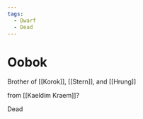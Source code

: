 ```yaml
---
tags:
  - Dwarf
  - Dead
---
```

# Oobok 

Brother of [[Korok]], [[Stern]], and [[Hrung]]

from [[Kaeldim Kraem]]?

Dead